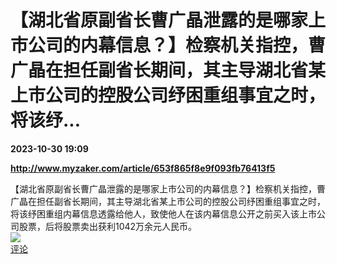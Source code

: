 # 【湖北省原副省长曹广晶泄露的是哪家上市公司的内幕信息？】检察机关指控，曹广晶在担任副省长期间，其主导湖北省某上市公司的控股公司纾困重组事宜之时，将该纾...

**2023-10-30 19:09**

**http://www.myzaker.com/article/653f865f8e9f093fb76413f5**

【湖北省原副省长曹广晶泄露的是哪家上市公司的内幕信息？】检察机关指控，曹广晶在担任副省长期间，其主导湖北省某上市公司的控股公司纾困重组事宜之时，将该纾困重组内幕信息透露给他人，致使他人在该内幕信息公开之前买入该上市公司股票，后将股票卖出获利1042万余元人民币。  
![](https://img3.chouti.com/CHOUTI_231030_CF324D398F6D4BE5882898BC6E6EEC4D.jpg)  
[评论](https://m.chouti.com/link/40452409)
